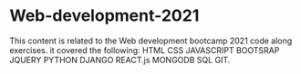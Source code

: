# Web-development-2021
This content is related to the Web development bootcamp 2021 code along exercises.
it covered the following: HTML CSS JAVASCRIPT BOOTSRAP JQUERY PYTHON DJANGO REACT.js MONGODB SQL GIT.
